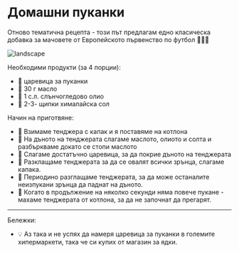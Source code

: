 # Домашни пуканки

Отново тематична рецепта - този път предлагам едно класическа добавка за мачовете от Европейското първенство по футбол 🍿🍿🍿

![landscape](https://res.cloudinary.com/dyhmxus4n/image/upload/v1736750076/2/5-1_i88gne.jpg)

<div class='markdown-recipe-heading'>Необходими продукти (за 4 порции):</div>

<ul class='markdown-ul'>
    <li class='markdown-recipe-li'>🍓 царевица за пуканки</li>
    <li class='markdown-recipe-li'>🍓 30 г масло</li>
    <li class='markdown-recipe-li'>🍓 1 с.л. слънчогледово олио</li>
    <li class='markdown-recipe-li'>🍓 2-3- щипки хималайска сол</li>
</ul>

<div class='markdown-recipe-heading'>Начин на приготвяне:</div>

<ul class='markdown-ul'>
    <li class='markdown-recipe-li'>🍵 Взимаме тенджера с капак и я поставяме на котлона</li>
    <li class='markdown-recipe-li'>🍵 На дъното на тенджерата слагаме маслото, олиото и солта и разбъркваме докато се стопи маслото</li>
    <li class='markdown-recipe-li'>🍵 Слагаме достатъчно царевица, за да покрие дъното на тенджерата</li>
    <li class='markdown-recipe-li'>🍵 Разклащаме тенджерата за да се овалят всички зрънца, слагаме капака.</li>
    <li class='markdown-recipe-li'>🍵 Периодино разглащаме тенджерата, за да може останалите неизпукани зрънца да паднат на дъното.</li>
    <li class='markdown-recipe-li'>🍵 Когато в продължение на няколко секунди няма повече пукане - махаме тенджерата от котлона, за да не започнат да прегарят.</li>
</ul>

-----
<div class='markdown-recipe-heading'>Бележки:</div>

<ul class='markdown-ul'>
    <li class='markdown-recipe-li'>💡 Аз така и не успях да намеря царевица за пуканки в големите хипермаркети, така че си купих от магазин за ядки.</li>
</ul>
